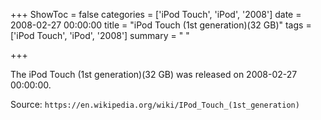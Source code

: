 +++
ShowToc = false
categories = ['iPod Touch', 'iPod', '2008']
date = 2008-02-27 00:00:00
title = "iPod Touch (1st generation)(32 GB)"
tags = ['iPod Touch', 'iPod', '2008']
summary = " "

+++

The iPod Touch (1st generation)(32 GB) was released on 2008-02-27 00:00:00.

Source: `https://en.wikipedia.org/wiki/IPod_Touch_(1st_generation)`


